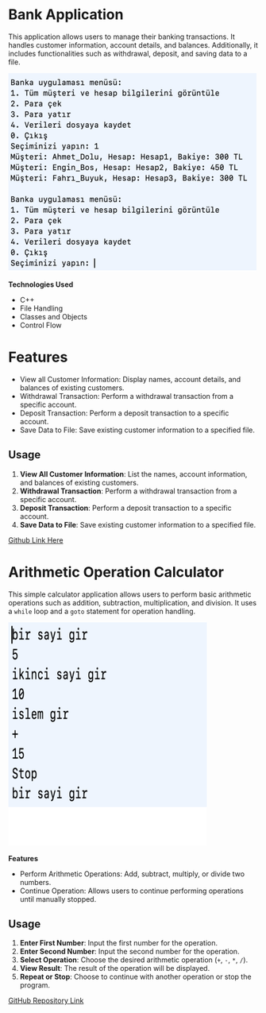 # Bank Application

This application allows users to manage their banking transactions. It handles customer information, account details, and balances. Additionally, it includes functionalities such as withdrawal, deposit, and saving data to a file.

![Screenshot of Bank Application](https://github.com/Eren3567/Course-First-Repo/blob/main/image_1/Banka%20uygulamasi%20menu%CC%88su%CC%88.png)

__Technologies Used__

- C++
- File Handling
- Classes and Objects
- Control Flow

# Features

- View all Customer Information: Display names, account details, and balances of existing customers.
- Withdrawal Transaction: Perform a withdrawal transaction from a specific account.
- Deposit Transaction: Perform a deposit transaction to a specific account.
- Save Data to File: Save existing customer information to a specified file.

## Usage

1. **View All Customer Information**: List the names, account information, and balances of existing customers.
2. **Withdrawal Transaction**: Perform a withdrawal transaction from a specific account.
3. **Deposit Transaction**: Perform a deposit transaction to a specific account.
4. **Save Data to File**: Save existing customer information to a specified file.

[Github Link Here](Bank_Application)

# Arithmetic Operation Calculator

This simple calculator application allows users to perform basic arithmetic operations such as addition, subtraction, multiplication, and division. It uses a `while` loop and a `goto` statement for operation handling.

![alt text](https://github.com/Eren3567/Course-First-Repo/blob/main/image_1/ikinci%20sayi%20gir.png)



__Features__

- Perform Arithmetic Operations: Add, subtract, multiply, or divide two numbers.
- Continue Operation: Allows users to continue performing operations until manually stopped.

## Usage

1. **Enter First Number**: Input the first number for the operation.
2. **Enter Second Number**: Input the second number for the operation.
3. **Select Operation**: Choose the desired arithmetic operation (`+`, `-`, `*`, `/`).
4. **View Result**: The result of the operation will be displayed.
5. **Repeat or Stop**: Choose to continue with another operation or stop the program.

[GitHub Repository Link](Switch_Case_Calculate.txt)
